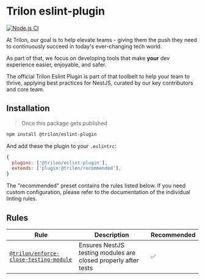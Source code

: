 # Trilon eslint-plugin

[![Node.js CI](https://github.com/TrilonIO/eslint-plugin/actions/workflows/node-ci.yml/badge.svg)](https://github.com/TrilonIO/eslint-plugin/actions/workflows/node-ci.yml)

At Trilon, our goal is to help elevate teams - giving them the push they need to continuously succeed in today's ever-changing tech world.

As part of that, we focus on developing tools that make **your** dev experience easier, enjoyable, and safer.

The official Trilon Eslint Plugin is part of that toolbelt to help your team to thrive, applying best practices for NestJS, curated by our key contributors and core team.

## Installation

> Once this package gets published

```sh
npm install @trilon/eslint-plugin
```

And add these the plugin to your `.eslintrc`:

```js
{
  plugins: ['@trilon/eslint-plugin'],
  extends: ['plugin:@trilon/recommended'],
}
```

The "recommended" preset contains the rules listed below. If you need custom configuration, please refer to the documentation of the individual linting rules.

## Rules

| Rule                                                                                 | Description                                                    | Recommended |
| ------------------------------------------------------------------------------------ | -------------------------------------------------------------- | ----------- |
| [`@trilon/enforce-close-testing-module`](docs/rules/enforce-close-testing-module.md) | Ensures NestJS testing modules are closed properly after tests | ✅          |
